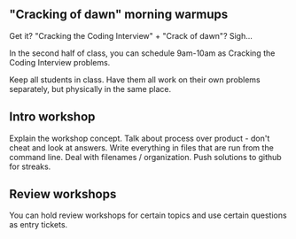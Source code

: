 ## "Cracking of dawn" morning warmups

Get it?  "Cracking the Coding Interview" + "Crack of dawn"?  Sigh...

In the second half of class, you can schedule 9am-10am as Cracking the Coding Interview problems.

Keep all students in class.  Have them all work on their own problems separately, but physically in the same place.

## Intro workshop

Explain the workshop concept.  Talk about process over product - don't cheat and look at answers.  Write everything in files that are run from the command line.  Deal with filenames / organization.  Push solutions to github for streaks.

## Review workshops

You can hold review workshops for certain topics and use certain questions as entry tickets.